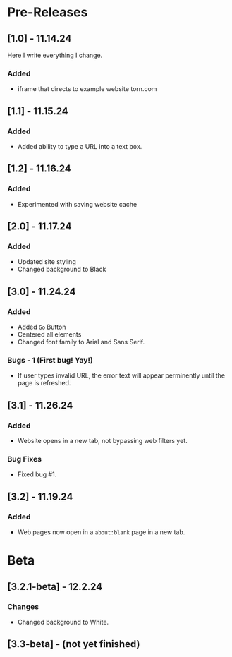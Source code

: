 # Pre-Releases
 
## [1.0] - 11.14.24
 
Here I write everything I change.
 
### Added
- iframe that directs to example website torn.com

## [1.1] - 11.15.24

### Added
- Added ability to type a URL into a text box.

## [1.2] - 11.16.24

### Added
- Experimented with saving website cache

## [2.0] - 11.17.24

### Added
- Updated site styling
- Changed background to Black

## [3.0] - 11.24.24

### Added
- Added ``Go`` Button
- Centered all elements
- Changed font family to Arial and Sans Serif.

### Bugs - 1 (First bug! Yay!)
- If user types invalid URL, the error text will appear perminently until the page is refreshed. 

## [3.1] - 11.26.24

### Added
- Website opens in a new tab, not bypassing web filters yet.

### Bug Fixes
- Fixed bug #1.

## [3.2] - 11.19.24

### Added 
- Web pages now open in a ``about:blank`` page in a new tab.

# Beta

## [3.2.1-beta] - 12.2.24

### Changes
- Changed background to White.

## [3.3-beta] - (not yet finished)








